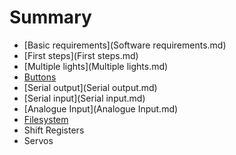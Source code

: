# Summary

* [Basic requirements](Software requirements.md)
* [First steps](First steps.md)
* [Multiple lights](Multiple lights.md)
* [Buttons](Buttons.md)
* [Serial output](Serial output.md)
* [Serial input](Serial input.md)
* [Analogue Input](Analogue Input.md)
* [Filesystem](Filesystem.md)
* Shift Registers
* Servos

